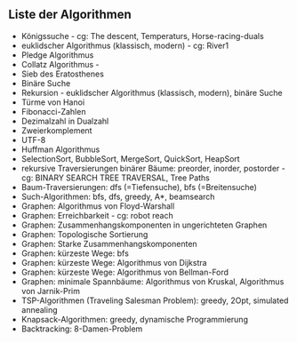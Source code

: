 ## Liste der Algorithmen

* Königssuche - cg: The descent, Temperaturs, Horse-racing-duals
* euklidscher Algorithmus (klassisch, modern) - cg: River1
* Pledge Algorithmus
* Collatz Algorithmus - 
* Sieb des Eratosthenes
* Binäre Suche
* Rekursion - euklidscher Algorithmus (klassisch, modern), binäre Suche
* Türme von Hanoi
* Fibonacci-Zahlen
* Dezimalzahl in Dualzahl
* Zweierkomplement
* UTF-8
* Huffman Algorithmus
* SelectionSort, BubbleSort, MergeSort, QuickSort, HeapSort
* rekursive Traversierungen binärer Bäume: preorder, inorder, postorder - cg: BINARY SEARCH TREE TRAVERSAL, Tree Paths
* Baum-Traversierungen: dfs (=Tiefensuche), bfs (=Breitensuche)
* Such-Algorithmen: bfs, dfs, greedy, A*, beamsearch
* Graphen: Algorithmus von Floyd-Warshall
* Graphen: Erreichbarkeit - cg: robot reach
* Graphen: Zusammenhangskomponenten in ungerichteten Graphen 
* Graphen: Topologische Sortierung
* Graphen: Starke Zusammenhangskomponenten
* Graphen: kürzeste Wege: bfs
* Graphen: kürzeste Wege: Algorithmus von Dijkstra
* Graphen: kürzeste Wege: Algorithmus von Bellman-Ford
* Graphen: minimale Spannbäume: Algorithmus von Kruskal, Algorithmus von Jarnik-Prim
* TSP-Algorithmen (Traveling Salesman Problem): greedy, 2Opt, simulated annealing
* Knapsack-Algorithmen: greedy, dynamische Programmierung
* Backtracking: 8-Damen-Problem
